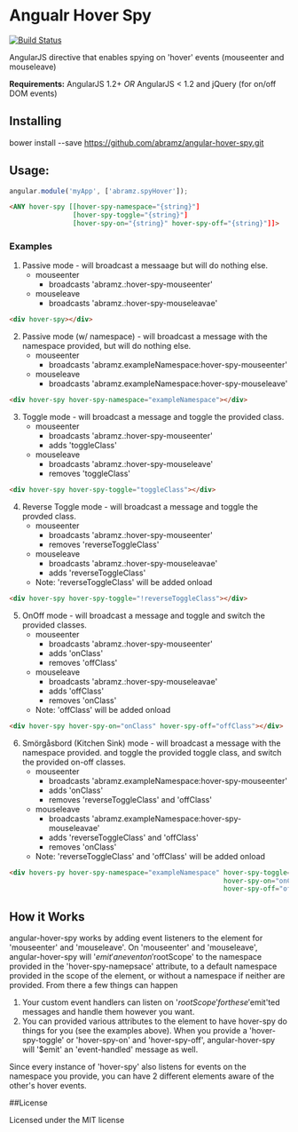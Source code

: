 Angualr Hover Spy
==================
[![Build Status](https://secure.travis-ci.org/abramz/angular-hover-spy.png)](http://travis-ci.org/abramz/angular-hover-spy)

AngularJS directive that enables spying on 'hover' events (mouseenter and mouseleave)

**Requirements:** AngularJS 1.2+ *OR* AngularJS < 1.2 and jQuery (for on/off DOM events)

## Installing

  bower install --save https://github.com/abramz/angular-hover-spy.git

## Usage:

```javascript
angular.module('myApp', ['abramz.spyHover']);
```

```html
<ANY hover-spy [[hover-spy-namespace="{string}"]
                [hover-spy-toggle="{string}"]
                [hover-spy-on="{string}" hover-spy-off="{string}"]]>
```

### Examples
1. Passive mode - will broadcast a messaage but will do nothing else.
    * mouseenter
        * broadcasts 'abramz.:hover-spy-mouseenter'
    * mouseleave
        * broadcasts 'abramz.:hover-spy-mouseleavae'

```html
<div hover-spy></div>
```

2. Passive mode (w/ namespace) - will broadcast a message with the namespace provided, but will do nothing else.
    * mouseenter
        * broadcasts 'abramz.exampleNamespace:hover-spy-mouseenter'
    * mouseleave
        * broadcasts 'abramz.exampleNamespace:hover-spy-mouseleave'

```html
<div hover-spy hover-spy-namespace="exampleNamespace"></div>
```

3. Toggle mode - will broadcast a message and toggle the provided class.
    * mouseenter
        * broadcasts 'abramz.:hover-spy-mouseenter'
        * adds 'toggleClass'
    * mouseleave
        * broadcasts 'abramz.:hover-spy-mouseleave'
        * removes 'toggleClass'

```html
<div hover-spy hover-spy-toggle="toggleClass"></div>
```

4. Reverse Toggle mode - will broadcast a message and toggle the provded class.
    * mouseenter
        * broadcasts 'abramz.:hover-spy-mouseenter'
        * removes 'reverseToggleClass'
    * mouseleave 
        * broadcasts 'abramz.:hover-spy-mouseleavae'
        * adds 'reverseToggleClass'
    * Note: 'reverseToggleClass' will be added onload

```html
<div hover-spy hover-spy-toggle="!reverseToggleClass"></div>
```

5. OnOff mode - will broadcast a message and toggle and switch the provided classes.
    * mouseenter
        * broadcasts 'abramz.:hover-spy-mouseenter'
        * adds 'onClass'
        * removes 'offClass'
    * mouseleave
        * broadcasts 'abramz.:hover-spy-mouseleavae'
        * adds 'offClass'
        * removes 'onClass'
    * Note: 'offClass' will be added onload

```html
<div hover-spy hover-spy-on="onClass" hover-spy-off="offClass"></div>
```

6. Smörgåsbord (Kitchen Sink) mode - will broadcast a message with the namespace provided. and toggle the provided toggle class, and switch the provided on-off classes.
    * mouseenter
        * broadcasts 'abramz.exampleNamespace:hover-spy-mouseenter'
        * adds 'onClass'
        * removes 'reverseToggleClass' and 'offClass'
    * mouseleave
        * broadcasts 'abramz.exampleNamespace:hover-spy-mouseleavae'
        * adds 'reverseToggleClass' and 'offClass'
        * removes 'onClass'
    * Note: 'reverseToggleClass' and 'offClass' will be added onload

```html
<div hovers-py hover-spy-namespace="exampleNamespace" hover-spy-toggle="!reverseToggleClass" 
                                                      hover-spy-on="onClass" 
                                                      hover-spy-off="offClass"></div>
```

## How it Works
angular-hover-spy works by adding event listeners to the element for 'mouseenter' and  'mouseleave'. On 'mouseenter' and 'mouseleave', angular-hover-spy will '$emit' an event on '$rootScope' to the namespace provided in the 'hover-spy-namepsace' attribute, to a default namespace provided in the scope of the element, or without a namespace if neither are provided. From there a few things can happen
  1. Your custom event handlers can listen on '$rootScope' for these '$emit'ted messages and handle them however you want.
  2. You can provided various attributes to the element to have hover-spy do things for you (see the examples above). When you provide a 'hover-spy-toggle' or 'hover-spy-on' and 'hover-spy-off', angular-hover-spy will '$emit' an 'event-handled' message as well.

Since every instance of 'hover-spy' also listens for events on the namespace you provide, you can have 2 different elements aware of the other's hover events.

##License

Licensed under the MIT license
